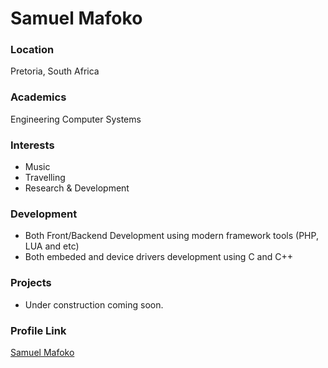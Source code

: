 # Samuel Mafoko

### Location

Pretoria, South Africa

### Academics

Engineering Computer Systems

### Interests

- Music
- Travelling
- Research & Development

### Development

- Both Front/Backend Development using modern framework tools (PHP, LUA and etc)
- Both embeded and device drivers development using C and C++

### Projects

- Under construction coming soon.

### Profile Link

[Samuel Mafoko](https://github.com/omphemetse)

